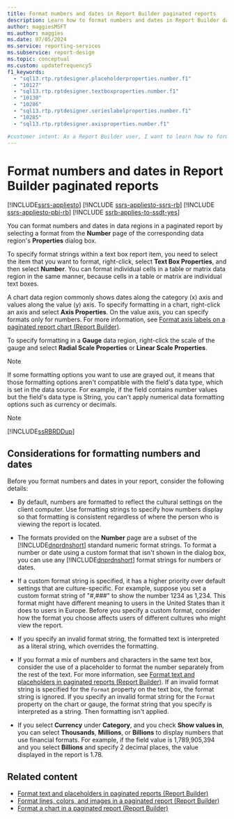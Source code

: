 ```yaml
---
title: Format numbers and dates in Report Builder paginated reports
description: Learn how to format numbers and dates in Report Builder data regions in a paginated report by selecting a format from the Properties dialog box.
author: maggiesMSFT
ms.author: maggies
ms.date: 07/05/2024
ms.service: reporting-services
ms.subservice: report-design
ms.topic: conceptual
ms.custom: updatefrequency5
f1_keywords:
  - "sql13.rtp.rptdesigner.placeholderproperties.number.f1"
  - "10127"
  - "sql13.rtp.rptdesigner.textboxproperties.number.f1"
  - "10130"
  - "10286"
  - "sql13.rtp.rptdesigner.serieslabelproperties.number.f1"
  - "10285"
  - "sql13.rtp.rptdesigner.axisproperties.number.f1"

#customer intent: As a Report Builder user, I want to learn how to format numbers and dates in my reports so that I can improve their presentation.
---
```

# Format numbers and dates in Report Builder paginated reports

[!INCLUDE[ssrs-appliesto](../../includes/ssrs-appliesto.md)] [!INCLUDE [ssrs-appliesto-ssrs-rb](../../includes/ssrs-appliesto-ssrs-rb.md)] [!INCLUDE [ssrs-appliesto-pbi-rb](../../includes/ssrs-appliesto-pbi-rb.md)] [!INCLUDE [ssrb-applies-to-ssdt-yes](../../includes/ssrb-applies-to-ssdt-yes.md)]

You can format numbers and dates in data regions in a paginated report by selecting a format from the **Number** page of the corresponding data region's **Properties** dialog box.  
  
To specify format strings within a text box report item, you need to select the item that you want to format, right-click, select **Text Box Properties**, and then select **Number**. You can format individual cells in a table or matrix data region in the same manner, because cells in a table or matrix are individual text boxes.  
  
A chart data region commonly shows dates along the category (x) axis and values along the value (y) axis. To specify formatting in a chart, right-click an axis and select **Axis Properties**. On the value axis, you can specify formats only for numbers. For more information, see [Format axis labels on a paginated report chart (Report Builder)](../../reporting-services/report-design/formatting-axis-labels-on-a-chart-report-builder-and-ssrs.md).  
  
To specify formatting in a **Gauge** data region, right-click the scale of the gauge and select **Radial Scale Properties** or **Linear Scale Properties**.  
  
> [!NOTE]  
> If some formatting options you want to use are grayed out, it means that those formatting options aren't compatible with the field's data type, which is set in the data source. For example, if the field contains number values but the field's data type is String, you can't apply numerical data formatting options such as currency or decimals.

> [!NOTE]  
> [!INCLUDE[ssRBRDDup](../../includes/ssrbrddup-md.md)]  
  
## Considerations for formatting numbers and dates  

Before you format numbers and dates in your report, consider the following details:  
  
- By default, numbers are formatted to reflect the cultural settings on the client computer. Use formatting strings to specify how numbers display so that formatting is consistent regardless of where the person who is viewing the report is located.  
  
- The formats provided on the **Number** page are a subset of the [!INCLUDE[dnprdnshort](../../includes/dnprdnshort-md.md)] standard numeric format strings. To format a number or date using a custom format that isn't shown in the dialog box, you can use any [!INCLUDE[dnprdnshort](../../includes/dnprdnshort-md.md)] format strings for numbers or dates.
  
- If a custom format string is specified, it has a higher priority over default settings that are culture-specific. For example, suppose you set a custom format string of "#,###" to show the number 1234 as 1,234. This format might have different meaning to users in the United States than it does to users in Europe. Before you specify a custom format, consider how the format you choose affects users of different cultures who might view the report.  
  
- If you specify an invalid format string, the formatted text is interpreted as a literal string, which overrides the formatting.  
  
- If you format a mix of numbers and characters in the same text box, consider the use of a placeholder to format the number separately from the rest of the text. For more information, see [Format text and placeholders in paginated reports (Report Builder)](../../reporting-services/report-design/formatting-text-and-placeholders-report-builder-and-ssrs.md). If an invalid format string is specified for the `Format` property on the text box, the format string is ignored. If you specify an invalid format string for the `Format` property on the chart or gauge, the format string that you specify is interpreted as a string. Then formatting isn't applied.  
  
- If you select **Currency** under **Category**, and you check **Show values in**, you can select **Thousands**, **Millions**, or **Billions** to display numbers that use financial formats. For example, if the field value is 1,789,905,394 and you select **Billions** and specify 2 decimal places, the value displayed in the report is 1.78.  
  
## Related content  

- [Format text and placeholders in paginated reports (Report Builder)](../../reporting-services/report-design/formatting-text-and-placeholders-report-builder-and-ssrs.md)
- [Format lines, colors, and images in a paginated report (Report Builder)](../../reporting-services/report-design/formatting-lines-colors-and-images-report-builder-and-ssrs.md)
- [Format a chart in a paginated report (Report Builder)](../../reporting-services/report-design/formatting-a-chart-report-builder-and-ssrs.md)
  
